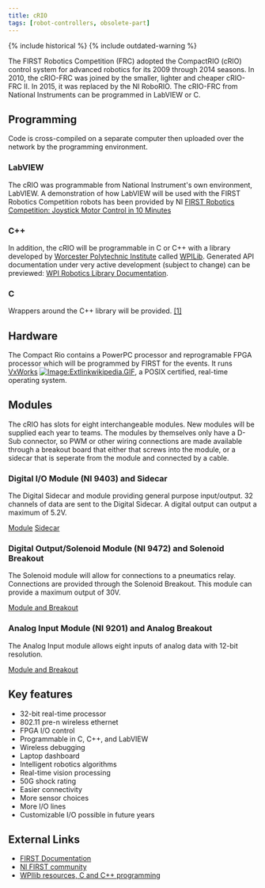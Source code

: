 ```yaml
---
title: cRIO
tags: [robot-controllers, obsolete-part]
---
```


{% include historical %}
{% include outdated-warning %}

The FIRST Robotics Competition (FRC) adopted the CompactRIO (cRIO) control system for advanced robotics for its 2009 through 2014 seasons. In 2010, the cRIO-FRC was joined by the smaller, lighter and cheaper cRIO-FRC II. In 2015, it was replaced by the NI RoboRIO. The cRIO-FRC from National Instruments can be programmed in LabVIEW or C.


##  Programming

Code is cross-compiled on a separate computer then uploaded over the network by the programming environment.


###  LabVIEW

The cRIO was programmable from National Instrument's own environment, LabVIEW. A demonstration of how LabVIEW will be used with the FIRST Robotics Competition robots has been provided by NI [FIRST Robotics Competition: Joystick Motor Control in 10 Minutes](http://zone.ni.com/devzone/cda/tut/p/id/7977 "http://zone.ni.com/devzone/cda/tut/p/id/7977")

###  C++

In addition, the cRIO will be programmable in C or C++ with a library developed by [Worcester Polytechnic Institute](http://first.wpi.edu/"http://first.wpi.edu/") called [WPILib](wpilib). Generated API documentation under very active development (subject to change) can be previewed: [WPI Robotics Library Documentation](http://users.wpi.edu/~bamiller/WPIRoboticsLibrary/index.html "http://users.wpi.edu/~bamiller/WPIRoboticsLibrary/index.html").


###  C

Wrappers around the C++ library will be provided. [[1]](http://forums.usfirst.org/showpost.php?p=18063&postcount=1 "http://forums.usfirst.org/showpost.php?p=18063&postcount=1")


##  Hardware

The Compact Rio contains a PowerPC processor and reprogramable FPGA processor which will be programmed by FIRST for the events. It runs [VxWorks](http://www.wikipedia.org/wiki/VxWorks "wikipedia:VxWorks") [![Image:Extlinkwikipedia.GIF](/media/c/cb/Extlinkwikipedia.GIF)](Image:Extlinkwikipedia.GIF "Image:Extlinkwikipedia.GIF"), a POSIX certified, real-time operating system.


##  Modules

The cRIO has slots for eight interchangeable modules. New modules will be supplied each year to teams. The modules by themselves only have a D-Sub connector, so PWM or other wiring connections are made available through a breakout board that either that screws into the module, or a sidecar that is seperate from the module and connected by a cable.


###  Digital I/O Module (NI 9403) and Sidecar

The Digital Sidecar and module providing general purpose input/output. 32 channels of data are sent to the Digital Sidecar. A digital output can output a maximum of 5.2V.

[Module](http://first.wpi.edu/FRC/digital.html "http://first.wpi.edu/FRC/digital.html")
[Sidecar](http://first.wpi.edu/FRC/digitalsidecar.html "http://first.wpi.edu/FRC/digitalsidecar.html")

###  Digital Output/Solenoid Module (NI 9472) and Solenoid Breakout

The Solenoid module will allow for connections to a pneumatics relay. Connections are provided through the Solenoid Breakout. This module can provide a maximum output of 30V.

[Module and Breakout](http://first.wpi.edu/FRC/solenoid.html "http://first.wpi.edu/FRC/solenoid.html")

###  Analog Input Module (NI 9201) and Analog Breakout

The Analog Input module allows eight inputs of analog data with 12-bit resolution.

[Module and Breakout](http://first.wpi.edu/FRC/analog.html "http://first.wpi.edu/FRC/analog.html")


## Key features

* 32-bit real-time processor 
* 802.11 pre-n wireless ethernet 
* FPGA I/O control 
* Programmable in C, C++, and LabVIEW 
* Wireless debugging 
* Laptop dashboard 
* Intelligent robotics algorithms 
* Real-time vision processing 
* 50G shock rating 
* Easier connectivity 
* More sensor choices 
* More I/O lines 
* Customizable I/O possible in future years 

## External Links

* [FIRST Documentation](http://www.usfirst.org/community/frc/content.aspx?id=10934 "http://www.usfirst.org/community/frc/content.aspx?id=10934")
* [NI FIRST community](http://decibel.ni.com/content/community/first "http://decibel.ni.com/content/community/first")
* [WPIlib resources, C and C++ programming](http://first.wpi.edu/FRC/ "http://first.wpi.edu/FRC/")
